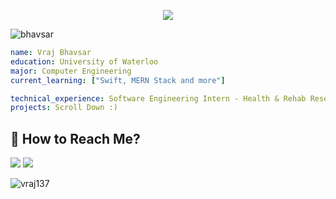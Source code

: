 <p align="center">
  <img src="https://capsule-render.vercel.app/api?text=&<Hello World!/>;🚀&animation=fadeIn&type=waving&color=gradient&height=120"/>
</p>


![bhavsar](https://user-images.githubusercontent.com/69980892/133012536-4893c850-3c7a-463f-916c-52512f3154fb.png)

```yaml
name: Vraj Bhavsar
education: University of Waterloo
major: Computer Engineering
current_learning: ["Swift, MERN Stack and more"]

technical_experience: Software Engineering Intern - Health & Rehab Research Inc.
projects: Scroll Down :)

```

## 📨 How to Reach Me?  
[![](https://img.shields.io/badge/Gmail-D14836?style=for-the-badge&logo=gmail&logoColor=white)](mailto:vraj13725@gmail.com) [![](https://img.shields.io/badge/LinkedIn-0077B5?style=for-the-badge&logo=linkedin&logoColor=white)](https://www.linkedin.com/in/vrajbhavsar/)


<p align="left"> <img src="https://komarev.com/ghpvc/?username=vraj137&label=Profile%20views&color=0e75b6&style=flat" alt="vraj137" /> </p>

